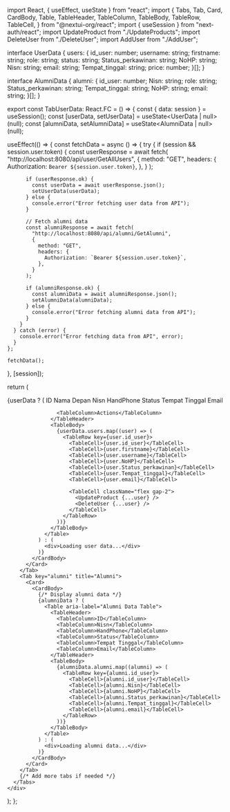 import React, { useEffect, useState } from "react";
import {
  Tabs,
  Tab,
  Card,
  CardBody,
  Table,
  TableHeader,
  TableColumn,
  TableBody,
  TableRow,
  TableCell,
} from "@nextui-org/react";
import { useSession } from "next-auth/react";
import UpdateProduct from "./UpdateProducts";
import DeleteUser from "./DeleteUser";
import AddUser from "./AddUser";

interface UserData {
  users: {
    id_user: number;
    username: string;
    firstname: string;
    role: string;
    status: string;
    Status_perkawinan: string;
    NoHP: string;
    Nisn: string;
    email: string;
    Tempat_tinggal: string;
    price: number;
  }[];
}

interface AlumniData {
  alumni: {
    id_user: number;
    Nisn: string;
    role: string;
    Status_perkawinan: string;
    Tempat_tinggal: string;
    NoHP: string;
    email: string;
  }[];
}

export const TabUserData: React.FC = () => {
  const { data: session } = useSession();
  const [userData, setUserData] = useState<UserData | null>(null);
  const [alumniData, setAlumniData] = useState<AlumniData | null>(null);

  useEffect(() => {
    const fetchData = async () => {
      try {
        if (session && session.user.token) {
          const userResponse = await fetch(
            "http://localhost:8080/api/user/GetAllUsers",
            {
              method: "GET",
              headers: {
                Authorization: `Bearer ${session.user.token}`,
              },
            }
          );

          if (userResponse.ok) {
            const userData = await userResponse.json();
            setUserData(userData);
          } else {
            console.error("Error fetching user data from API");
          }

          // Fetch alumni data
          const alumniResponse = await fetch(
            "http://localhost:8080/api/alumni/GetAlumni",
            {
              method: "GET",
              headers: {
                Authorization: `Bearer ${session.user.token}`,
              },
            }
          );

          if (alumniResponse.ok) {
            const alumniData = await alumniResponse.json();
            setAlumniData(alumniData);
          } else {
            console.error("Error fetching alumni data from API");
          }
        }
      } catch (error) {
        console.error("Error fetching data from API", error);
      }
    };

    fetchData();
  }, [session]);

  return (
    <div className="flex w-full flex-col">
      <Tabs aria-label="Options">
        <Tab key="user" title="User">
          <Card>
            <CardBody>
              <AddUser />
              {userData ? (
                <Table aria-label="User Data Table">
                  <TableHeader>
                    <TableColumn>ID</TableColumn>
                    <TableColumn>Nama Depan</TableColumn>
                    <TableColumn>Nisn</TableColumn>
                    <TableColumn>HandPhone</TableColumn>
                    <TableColumn>Status</TableColumn>
                    <TableColumn>Tempat Tinggal</TableColumn>
                    <TableColumn>Email</TableColumn>

                    <TableColumn>Actions</TableColumn>
                  </TableHeader>
                  <TableBody>
                    {userData.users.map((user) => (
                      <TableRow key={user.id_user}>
                        <TableCell>{user.id_user}</TableCell>
                        <TableCell>{user.firstname}</TableCell>
                        <TableCell>{user.username}</TableCell>
                        <TableCell>{user.NoHP}</TableCell>
                        <TableCell>{user.Status_perkawinan}</TableCell>
                        <TableCell>{user.Tempat_tinggal}</TableCell>
                        <TableCell>{user.email}</TableCell>

                        <TableCell className="flex gap-2">
                          <UpdateProduct {...user} />
                          <DeleteUser {...user} />
                        </TableCell>
                      </TableRow>
                    ))}
                  </TableBody>
                </Table>
              ) : (
                <div>Loading user data...</div>
              )}
            </CardBody>
          </Card>
        </Tab>
        <Tab key="alumni" title="Alumni">
          <Card>
            <CardBody>
              {/* Display alumni data */}
              {alumniData ? (
                <Table aria-label="Alumni Data Table">
                  <TableHeader>
                    <TableColumn>ID</TableColumn>
                    <TableColumn>Nisn</TableColumn>
                    <TableColumn>HandPhone</TableColumn>
                    <TableColumn>Status</TableColumn>
                    <TableColumn>Tempat Tinggal</TableColumn>
                    <TableColumn>Email</TableColumn>
                  </TableHeader>
                  <TableBody>
                    {alumniData.alumni.map((alumni) => (
                      <TableRow key={alumni.id_user}>
                        <TableCell>{alumni.id_user}</TableCell>
                        <TableCell>{alumni.Nisn}</TableCell>
                        <TableCell>{alumni.NoHP}</TableCell>
                        <TableCell>{alumni.Status_perkawinan}</TableCell>
                        <TableCell>{alumni.Tempat_tinggal}</TableCell>
                        <TableCell>{alumni.email}</TableCell>
                      </TableRow>
                    ))}
                  </TableBody>
                </Table>
              ) : (
                <div>Loading alumni data...</div>
              )}
            </CardBody>
          </Card>
        </Tab>
        {/* Add more tabs if needed */}
      </Tabs>
    </div>
  );
};
